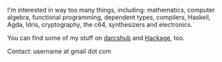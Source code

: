 I'm interested in way too many things, including: mathematics, computer algebra, functional programming, dependent types, compilers, Haskell, Agda, Idris, cryptography, the c64, synthesizers and electronics.

You can find some of my stuff on [darcshub](https://hub.darcs.net/bkomuves/) and [Hackage](https://hackage.haskell.org/user/BalazsKomuves), too.

Contact: username at gmail dot com

